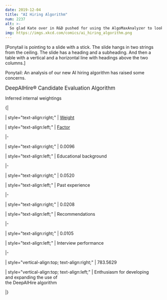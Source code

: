 ```yaml
---
date: 2019-12-04
title: "AI Hiring Algorithm"
num: 2237
alt: >-
  So glad Kate over in R&D pushed for using the AlgoMaxAnalyzer to look into this. Hiring her was a great decisio- waaaait.
img: https://imgs.xkcd.com/comics/ai_hiring_algorithm.png
---
```

[Ponytail is pointing to a slide with a stick. The slide hangs in two strings from the ceiling. The slide has a heading and a subheading. And then a table with a vertical and a horizontal line with headings above the two columns.]

Ponytail: An analysis of our new AI hiring algorithm has raised some concerns.

<big>DeepAIHire® Candidate Evaluation Algorithm</big>

Inferred internal weightings

{|

| style="text-align:right;" | <u>Weight</u>

| style="text-align:left;" | <u>Factor</u>

|-

| style="text-align:right;" | 0.0096

| style="text-align:left;" | Educational background

|-

| style="text-align:right;" | 0.0520

| style="text-align:left;" | Past experience

|-

| style="text-align:right;" | 0.0208

| style="text-align:left;" | Recommendations

|-

| style="text-align:right;" | 0.0105

| style="text-align:left;" | Interview performance

|-

| style="vertical-align:top; text-align:right;" | 783.5629

| style="vertical-align:top; text-align:left;" | Enthusiasm for developing<br>and expanding the use of<br>the DeepAIHire algorithm

|}